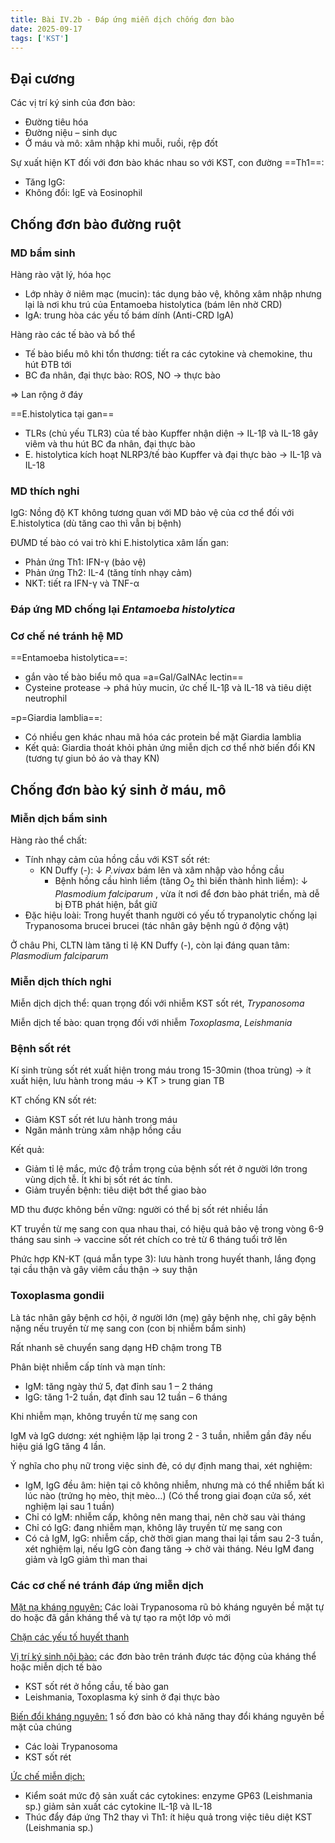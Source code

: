 ```yaml
---
title: Bài IV.2b - Đáp ứng miễn dịch chống đơn bào
date: 2025-09-17
tags: ['KST']
---
```


## Đại cương

Các vị trí ký sinh của đơn bào:

- Đường tiêu hóa
- Đường niệu – sinh dục
- Ở máu và mô: xâm nhập khi muỗi, ruồi, rệp đốt

Sự xuất hiện KT đối với đơn bào khác nhau so với KST, con đường ==Th1==:

- Tăng IgG:
- Không đổi: IgE và Eosinophil

## Chống đơn bào đường ruột

### MD bẩm sinh

Hàng rào vật lý, hóa học

- Lớp nhày ở niêm mạc (mucin): tác dụng bảo vệ, không xâm nhập nhưng lại là nơi khu trú của Entamoeba histolytica (bám lên nhờ CRD)
- IgA: trung hòa các yếu tố bám dính (Anti-CRD IgA)

Hàng rào các tế bào và bổ thể

- Tế bào biểu mô khi tổn thương: tiết ra các cytokine và chemokine, thu hút ĐTB tới
- BC đa nhân, đại thực bào: ROS, NO -> thực bào

=> Lan rộng ở đáy

==E.histolytica tại gan==

- TLRs (chủ yếu TLR3) của tế bào Kupffer nhận diện -> IL-1β và IL-18 gây viêm và thu hút BC đa nhân, đại thực bào
- E. histolytica kích hoạt NLRP3/tế bào Kupffer và đại thực bào -> IL-1β và IL-18

### MD thích nghi

IgG: Nồng độ KT không tương quan với MD bảo vệ của cơ thể đối với E.histolytica (dù tăng cao thì vẫn bị bệnh)

ĐƯMD tế bào có vai trò khi E.histolytica xâm lấn gan:

- Phản ứng Th1: IFN-γ (bảo vệ)
- Phản ứng Th2: IL-4 (tăng tính nhạy cảm)
- NKT: tiết ra IFN-γ và TNF-α

### Đáp ứng MD chống lại *Entamoeba histolytica*

### Cơ chế né tránh hệ MD

==Entamoeba histolytica==:

- gắn vào tế bào biểu mô qua =a=Gal/GalNAc lectin==
- Cysteine protease -> phá hủy mucin, ức chế IL-1β và IL-18 và tiêu diệt neutrophil

=p=Giardia lamblia==:

- Có nhiều gen khác nhau mã hóa các protein bề mặt Giardia lamblia
- Kết quả: Giardia thoát khỏi phản ứng miễn dịch cơ thể nhờ biến đổi KN (tương tự giun bỏ áo và thay KN)

## Chống đơn bào ký sinh ở máu, mô

### Miễn dịch bẩm sinh

Hàng rào thể chất:

- Tính nhạy cảm của hồng cầu với KST sốt rét:
  - KN Duffy (-): ↓ *P.vivax* bám lên và xâm nhập vào hồng cầu
    - Bệnh hồng cầu hình liềm (tăng O<sub>2</sub> thì biến thành hình liềm): ↓ *Plasmodium falciparum* , vừa ít nơi để đơn bào phát triển, mà dễ bị ĐTB phát hiện, bắt giữ
- Đặc hiệu loài: Trong huyết thanh người có yếu tố trypanolytic chống lại Trypanosoma brucei brucei  (tác nhân gây bệnh ngủ ở động vật)

Ở châu Phi, CLTN làm tăng tỉ lệ KN Duffy (-), còn lại đáng quan tâm: *Plasmodium falciparum*

### Miễn dịch thích nghi

Miễn dịch dịch thể: quan trọng đối với nhiễm KST sốt rét, *Trypanosoma*

Miễn dịch tế bào: quan trọng đối với nhiễm *Toxoplasma*, *Leishmania*

### Bệnh sốt rét

Kí sinh trùng sốt rét xuất hiện trong máu trong 15-30min (thoa trùng) -> ít xuất hiện, lưu hành trong máu -> KT > trung gian TB

KT chống KN sốt rét:

- Giảm KST sốt rét lưu hành trong máu
- Ngăn mảnh trùng xâm nhập hồng cầu

Kết quả:

- Giảm tỉ lệ mắc, mức độ trầm trọng của bệnh sốt rét ở người lớn trong vùng dịch tễ. Ít khi bị sốt rét ác tính.
- Giảm truyền bệnh: tiêu diệt bớt thể giao bào

MD thu được không bền vững: người có thể bị sốt rét nhiều lần

KT truyền từ mẹ sang con qua nhau thai, có hiệu quả bảo vệ trong vòng 6-9 tháng sau sinh -> vaccine sốt rét chích co trẻ từ 6 tháng tuổi trở lên

Phức hợp KN-KT (quá mẫn type 3): lưu hành trong huyết thanh, lắng đọng tại cầu thận và gây viêm cầu thận -> suy thận

### Toxoplasma gondii

Là tác nhân gây bệnh cơ hội, ở người lớn (mẹ) gây bệnh nhẹ, chỉ gây bệnh nặng nếu truyền từ mẹ sang con (con bị nhiễm bẩm sinh)

Rất nhanh sẽ chuyển sang dạng HĐ chậm trong TB

Phân biệt nhiễm cấp tính và mạn tính:

- IgM: tăng ngày thứ 5, đạt đỉnh sau 1 – 2 tháng
- IgG: tăng 1-2 tuần, đạt đỉnh sau 12 tuần – 6 tháng

Khi nhiễm mạn, không truyền từ mẹ sang con

IgM và IgG dương: xét nghiệm lặp lại trong 2 - 3 tuần, nhiễm gần đây nếu hiệu giá IgG tăng 4 lần.

Ý nghĩa cho phụ nữ trong việc sinh đẻ, có dự định mang thai, xét nghiệm:

- IgM, IgG đều âm: hiện tại cô không nhiễm, nhưng mà có thể nhiễm bất kì lúc nào (trứng họ mèo, thịt mèo…) (Có thể trong giai đoạn cửa sổ, xét nghiệm lại sau 1 tuần)
- Chỉ có IgM: nhiễm cấp, không nên mang thai, nên chờ sau vài tháng
- Chỉ có IgG: đang nhiễm mạn, không lây truyền từ mẹ sang con
- Có cả IgM, IgG: nhiễm cấp, chờ thời gian mang thai lại tầm sau 2-3 tuần, xét nghiệm lại, nếu IgG còn đang tăng -> chờ vài tháng. Néu IgM đang giảm và IgG giảm thì man thai

### Các cơ chế né tránh đáp ứng miễn dịch

<u>Mặt nạ kháng nguyên:</u> Các loài Trypanosoma rũ bỏ kháng nguyên bề mặt tự do hoặc đã gắn kháng thể và tự tạo ra một lớp vỏ mới

<u>Chặn các yếu tố huyết thanh</u>

<u>Vị trí ký sinh nội bào:</u> các đơn bào trên tránh được tác động của kháng thể hoặc miễn dịch tế bào

- KST sốt rét ở hồng cầu, tế bào gan
- Leishmania, Toxoplasma ký sinh ở đại thực bào

<u>Biến đổi kháng nguyên:</u> 1 số đơn bào có khả năng thay đổi kháng nguyên bề mặt của chúng

- Các loài Trypanosoma
- KST sốt rét

<u>Ức chế miễn dịch:</u>

- Kiểm soát mức độ sản xuất các cytokines: enzyme GP63 (Leishmania sp.) giảm sản xuất các cytokine IL-1β và IL-18
- Thúc đẩy đáp ứng Th2 thay vì Th1: ít hiệu quả trong việc tiêu diệt KST (Leishmania sp.)
